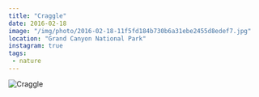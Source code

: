 ```yaml
---
title: "Craggle"
date: 2016-02-18
image: "/img/photo/2016-02-18-11f5fd184b730b6a31ebe2455d8edef7.jpg"
location: "Grand Canyon National Park"
instagram: true
tags:
 - nature
---
```


![Craggle](/img/photo/2016-02-18-11f5fd184b730b6a31ebe2455d8edef7.jpg)
